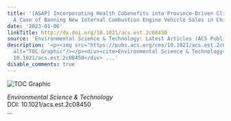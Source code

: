 ```yaml
---
title: '[ASAP] Incorporating Health Cobenefits into Province-Driven Climate Policy:
  A Case of Banning New Internal Combustion Engine Vehicle Sales in China'
date: '2023-01-06'
linkTitle: http://dx.doi.org/10.1021/acs.est.2c08450
source: 'Environmental Science & Technology: Latest Articles (ACS Publications)'
description: '<p><img src="https://pubs.acs.org/cms/10.1021/acs.est.2c08450/asset/images/medium/es2c08450_0004.gif"
  alt="TOC Graphic"/></p><div><cite>Environmental Science & Technology</cite></div><div>DOI:
  10.1021/acs.est.2c08450</div> ...'
disable_comments: true
---
```

<p><img src="https://pubs.acs.org/cms/10.1021/acs.est.2c08450/asset/images/medium/es2c08450_0004.gif" alt="TOC Graphic"/></p><div><cite>Environmental Science & Technology</cite></div><div>DOI: 10.1021/acs.est.2c08450</div> ...